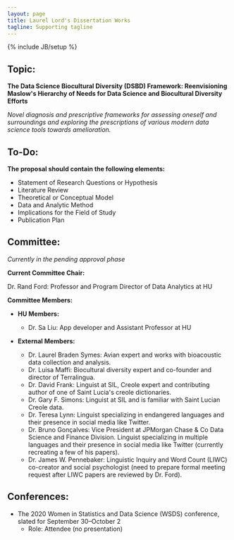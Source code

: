 ```yaml
---
layout: page
title: Laurel Lord's Dissertation Works
tagline: Supporting tagline
---
```

{% include JB/setup %}

## Topic: 

**The Data Science Biocultural Diversity (DSBD) Framework: Reenvisioning Maslow's Hierarchy of Needs for Data Science and Biocultural Diversity Efforts**

*Novel diagnosis and prescriptive frameworks for assessing oneself and surroundings and exploring the prescriptions of various modern data science tools towards amelioration.*


## To-Do:

**The proposal should contain the following elements:**

- Statement of Research Questions or Hypothesis
- Literature Review
- Theoretical or Conceptual Model
- Data and Analytic Method
- Implications for the Field of Study
- Publication Plan


## Committee: 

*Currently in the pending approval phase*

**Current Committee Chair:**

Dr. Rand Ford: Professor and Program Director of Data Analytics at HU

**Committee Members:**  

- **HU Members:**

    - Dr. Sa Liu: App developer and Assistant Professor at HU

- **External Members:** 

    - Dr. Laurel Braden Symes: Avian expert and works with bioacoustic data collection and analysis.
    - Dr. Luisa Maffi: Biocultural diversity expert and co-founder and director of Terralingua.
    - Dr. David Frank: Linguist at SIL, Creole expert and contributing author of one of Saint Lucia's creole dictionaries.
    - Dr. Gary F. Simons: Linguist at SIL and is familiar with Saint Lucian Creole data.
    - Dr. Teresa Lynn: Linguist specializing in endangered languages and their presence in social media like Twitter.
    - Dr. Bruno Gonçalves: Vice President at JPMorgan Chase & Co Data Science and Finance Division. Linguist specializing in multiple languages and their presence in social media like Twitter (currently recreating a few of his papers).
    - Dr. James W. Pennebaker: Linguistic Inquiry and Word Count (LIWC) co-creator and social psychologist (need to prepare formal meeting request after LIWC papers are reviewed by Dr. Ford).

## Conferences:
- The 2020 Women in Statistics and Data Science (WSDS) conference, slated for September 30–October 2
    - Role: Attendee (no presentation)
